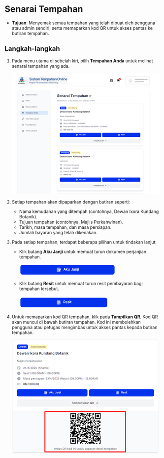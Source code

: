 # Senarai Tempahan

- **Tujuan**: Menyemak semua tempahan yang telah dibuat oleh pengguna atau admin sendiri, serta memaparkan kod QR untuk akses pantas ke butiran tempahan.

## Langkah-langkah

1.  Pada menu utama di sebelah kiri, pilih **Tempahan Anda** untuk melihat senarai tempahan yang ada.

    ![Rujuk Gambar 1](../../images/tempahan-admin.png)

2.  Setiap tempahan akan dipaparkan dengan butiran seperti:
    - Nama kemudahan yang ditempah (contohnya, Dewan Ixora Kundang Botanik).
    - Tujuan tempahan (contohnya, Majlis Perkahwinan).
    - Tarikh, masa tempahan, dan masa persiapan.
    - Jumlah bayaran yang telah dikenakan.
3.  Pada setiap tempahan, terdapat beberapa pilihan untuk tindakan lanjut:

    - Klik butang **Aku Janji** untuk memuat turun dokumen perjanjian tempahan.

      ![Rujuk Gambar 2](../../images/aku-janji.png)

    - Klik butang **Resit** untuk memuat turun resit pembayaran bagi tempahan tersebut.

      ![Rujuk Gambar 3](../../images/resit-buton.png)

4.  Untuk memaparkan kod QR tempahan, klik pada **Tampilkan QR**. Kod QR akan muncul di bawah butiran tempahan. Kod ini membolehkan pengguna atau petugas mengimbas untuk akses pantas kepada butiran tempahan.

    ![Rujuk Gambar 4](../../images/qr.png)
